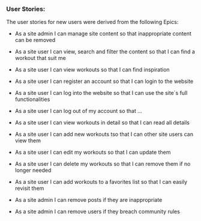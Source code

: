 ### User Stories:
The user stories for new users were derived from the following Epics:

- As a site admin I can manage site content so that inappropriate content can be removed
- As a site user I can view, search and filter the content so that I can find a workout that suit me


- As a site user I can view workouts so that I can find inspiration
- As a site user I can register an account so that I can login to the website 
- As a site user I can log into the website so that I can use the site´s full functionalities
- As a site user I can log out of my account so that ...
- As a site user I can view workouts in detail so that I can read all details
- As a site user I can add new workouts tso that I can other site users can view them
- As a site user I can edit my workouts so that I can update them 
- As a site user I can delete my workouts so that I can remove them if no longer needed
- As a site user I can add workouts to a favorites list so that I can easily revisit them

- As a site admin I can remove posts if they are inappropriate
- As a site admin I can remove users if they breach community rules



